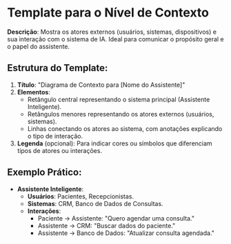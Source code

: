 # **Template para o Nível de Contexto**
**Descrição**: Mostra os atores externos (usuários, sistemas, dispositivos) e sua interação com o sistema de IA. Ideal para comunicar o propósito geral e o papel do assistente.

## Estrutura do Template:
1. **Título**: "Diagrama de Contexto para [Nome do Assistente]"
2. **Elementos**:
   - Retângulo central representando o sistema principal (Assistente Inteligente).
   - Retângulos menores representando os atores externos (usuários, sistemas).
   - Linhas conectando os atores ao sistema, com anotações explicando o tipo de interação.
3. **Legenda** (opcional): Para indicar cores ou símbolos que diferenciam tipos de atores ou interações.

## Exemplo Prático:
- **Assistente Inteligente**:
  - **Usuários**: Pacientes, Recepcionistas.
  - **Sistemas**: CRM, Banco de Dados de Consultas.
  - **Interações**:
    - Paciente → Assistente: "Quero agendar uma consulta."
    - Assistente → CRM: "Buscar dados do paciente."
    - Assistente → Banco de Dados: "Atualizar consulta agendada."
